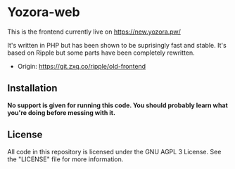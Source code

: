 # Yozora-web

This is the frontend currently live on https://new.yozora.pw/

It's written in PHP but has been shown to be suprisingly fast and stable. It's based on Ripple but some parts have been completely rewritten.

- Origin: https://git.zxq.co/ripple/old-frontend

## Installation

**No support is given for running this code. You should probably learn what you're doing before messing with it.**

## License
All code in this repository is licensed under the GNU AGPL 3 License. See the "LICENSE" file for more information.
